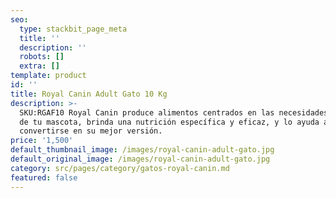 ```yaml
---
seo:
  type: stackbit_page_meta
  title: ''
  description: ''
  robots: []
  extra: []
template: product
id: ''
title: Royal Canin Adult Gato 10 Kg
description: >-
  SKU:RGAF10 Royal Canin produce alimentos centrados en las necesidades únicas
  de tu mascota, brinda una nutrición específica y eficaz, y lo ayuda a
  convertirse en su mejor versión.
price: '1,500'
default_thumbnail_image: /images/royal-canin-adult-gato.jpg
default_original_image: /images/royal-canin-adult-gato.jpg
category: src/pages/category/gatos-royal-canin.md
featured: false
---
```

